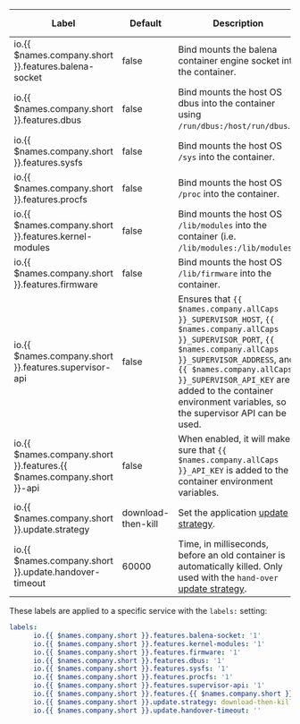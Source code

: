 Label | Default | Description | Valid from
--- | --- | --- | ---
io.{{ $names.company.short }}.features.balena-socket | false | Bind mounts the balena container engine socket into the container. | v7.22.0
io.{{ $names.company.short }}.features.dbus | false | Bind mounts the host OS dbus into the container using `/run/dbus:/host/run/dbus`. | v7.22.0
io.{{ $names.company.short }}.features.sysfs | false | Bind mounts the host OS `/sys` into the container. | v10.8.0
io.{{ $names.company.short }}.features.procfs | false | Bind mounts the host OS `/proc` into the container. | v10.8.0
io.{{ $names.company.short }}.features.kernel-modules | false | Bind mounts the host OS `/lib/modules` into the container (i.e. `/lib/modules:/lib/modules`). | v7.22.0
io.{{ $names.company.short }}.features.firmware | false | Bind mounts the host OS `/lib/firmware` into the container. | v7.22.0
io.{{ $names.company.short }}.features.supervisor-api | false | Ensures that `{{ $names.company.allCaps }}_SUPERVISOR_HOST`, `{{ $names.company.allCaps }}_SUPERVISOR_PORT`, `{{ $names.company.allCaps }}_SUPERVISOR_ADDRESS`, and `{{ $names.company.allCaps }}_SUPERVISOR_API_KEY` are added to the container environment variables, so the supervisor API can be used. | v7.22.0
io.{{ $names.company.short }}.features.{{ $names.company.short }}-api | false | When enabled, it will make sure that `{{ $names.company.allCaps }}_API_KEY` is added to the container environment variables. | v7.22.0
io.{{ $names.company.short }}.update.strategy | download-then-kill | Set the application [update strategy][update-strategy]. | v7.22.0
io.{{ $names.company.short }}.update.handover-timeout | 60000 | Time, in milliseconds, before an old container is automatically killed. Only used with the `hand-over` [update strategy][hand-over]. | v7.22.0

These labels are applied to a specific service with the `labels:` setting:

```yaml
labels:
      io.{{ $names.company.short }}.features.balena-socket: '1'
      io.{{ $names.company.short }}.features.kernel-modules: '1'
      io.{{ $names.company.short }}.features.firmware: '1'
      io.{{ $names.company.short }}.features.dbus: '1'
      io.{{ $names.company.short }}.features.sysfs: '1'
      io.{{ $names.company.short }}.features.procfs: '1'
      io.{{ $names.company.short }}.features.supervisor-api: '1'
      io.{{ $names.company.short }}.features.{{ $names.company.short }}-api: '1'
      io.{{ $names.company.short }}.update.strategy: download-then-kill
      io.{{ $names.company.short }}.update.handover-timeout: ''
```

[update-strategy]:/runtime/update-strategies
[hand-over]:/runtime/update-strategies/#hand-over